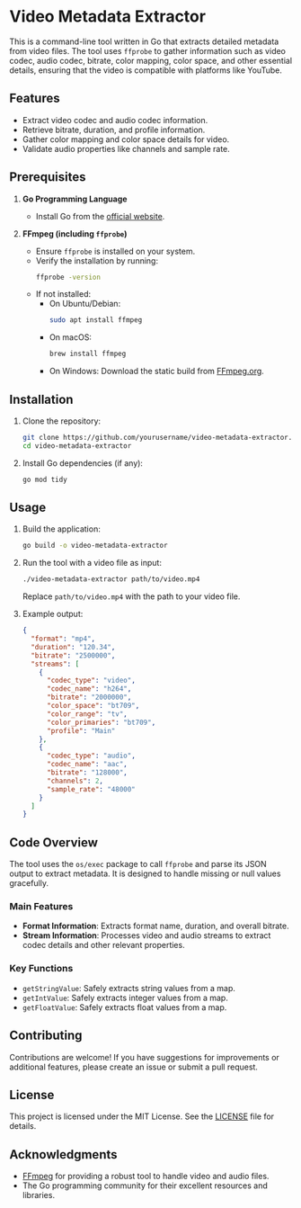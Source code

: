 # Video Metadata Extractor

This is a command-line tool written in Go that extracts detailed metadata from video files. The tool uses `ffprobe` to gather information such as video codec, audio codec, bitrate, color mapping, color space, and other essential details, ensuring that the video is compatible with platforms like YouTube.

## Features
- Extract video codec and audio codec information.
- Retrieve bitrate, duration, and profile information.
- Gather color mapping and color space details for video.
- Validate audio properties like channels and sample rate.

## Prerequisites

1. **Go Programming Language**
   - Install Go from the [official website](https://golang.org/dl/).

2. **FFmpeg (including `ffprobe`)**
   - Ensure `ffprobe` is installed on your system.
   - Verify the installation by running:
     ```bash
     ffprobe -version
     ```
   - If not installed:
     - On Ubuntu/Debian:
       ```bash
       sudo apt install ffmpeg
       ```
     - On macOS:
       ```bash
       brew install ffmpeg
       ```
     - On Windows:
       Download the static build from [FFmpeg.org](https://ffmpeg.org/download.html).

## Installation

1. Clone the repository:
   ```bash
   git clone https://github.com/yourusername/video-metadata-extractor.git
   cd video-metadata-extractor
   ```

2. Install Go dependencies (if any):
   ```bash
   go mod tidy
   ```

## Usage

1. Build the application:
   ```bash
   go build -o video-metadata-extractor
   ```

2. Run the tool with a video file as input:
   ```bash
   ./video-metadata-extractor path/to/video.mp4
   ```

   Replace `path/to/video.mp4` with the path to your video file.

3. Example output:
   ```json
   {
     "format": "mp4",
     "duration": "120.34",
     "bitrate": "2500000",
     "streams": [
       {
         "codec_type": "video",
         "codec_name": "h264",
         "bitrate": "2000000",
         "color_space": "bt709",
         "color_range": "tv",
         "color_primaries": "bt709",
         "profile": "Main"
       },
       {
         "codec_type": "audio",
         "codec_name": "aac",
         "bitrate": "128000",
         "channels": 2,
         "sample_rate": "48000"
       }
     ]
   }
   ```

## Code Overview

The tool uses the `os/exec` package to call `ffprobe` and parse its JSON output to extract metadata. It is designed to handle missing or null values gracefully.

### Main Features
- **Format Information**: Extracts format name, duration, and overall bitrate.
- **Stream Information**: Processes video and audio streams to extract codec details and other relevant properties.

### Key Functions
- `getStringValue`: Safely extracts string values from a map.
- `getIntValue`: Safely extracts integer values from a map.
- `getFloatValue`: Safely extracts float values from a map.

## Contributing

Contributions are welcome! If you have suggestions for improvements or additional features, please create an issue or submit a pull request.

## License

This project is licensed under the MIT License. See the [LICENSE](LICENSE) file for details.

## Acknowledgments

- [FFmpeg](https://ffmpeg.org/) for providing a robust tool to handle video and audio files.
- The Go programming community for their excellent resources and libraries.
